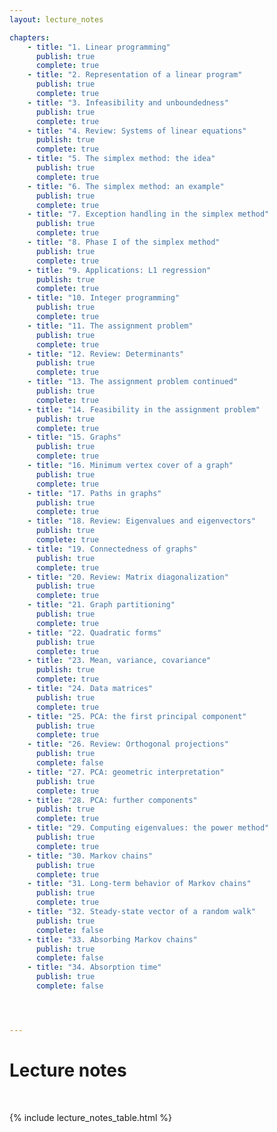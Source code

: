 ```yaml
---
layout: lecture_notes

chapters:
    - title: "1. Linear programming"
      publish: true
      complete: true
    - title: "2. Representation of a linear program"
      publish: true
      complete: true
    - title: "3. Infeasibility and unboundedness"
      publish: true
      complete: true
    - title: "4. Review: Systems of linear equations"
      publish: true
      complete: true
    - title: "5. The simplex method: the idea"
      publish: true
      complete: true
    - title: "6. The simplex method: an example"
      publish: true
      complete: true
    - title: "7. Exception handling in the simplex method"
      publish: true
      complete: true
    - title: "8. Phase I of the simplex method"
      publish: true
      complete: true
    - title: "9. Applications: L1 regression"
      publish: true
      complete: true
    - title: "10. Integer programming"
      publish: true
      complete: true
    - title: "11. The assignment problem"
      publish: true
      complete: true
    - title: "12. Review: Determinants"
      publish: true
      complete: true
    - title: "13. The assignment problem continued"
      publish: true
      complete: true
    - title: "14. Feasibility in the assignment problem"
      publish: true
      complete: true
    - title: "15. Graphs"
      publish: true
      complete: true
    - title: "16. Minimum vertex cover of a graph"
      publish: true
      complete: true
    - title: "17. Paths in graphs"
      publish: true
      complete: true
    - title: "18. Review: Eigenvalues and eigenvectors"
      publish: true
      complete: true
    - title: "19. Connectedness of graphs"
      publish: true
      complete: true
    - title: "20. Review: Matrix diagonalization"
      publish: true
      complete: true
    - title: "21. Graph partitioning"
      publish: true
      complete: true
    - title: "22. Quadratic forms"
      publish: true
      complete: true
    - title: "23. Mean, variance, covariance"
      publish: true
      complete: true
    - title: "24. Data matrices"
      publish: true
      complete: true
    - title: "25. PCA: the first principal component"
      publish: true
      complete: true
    - title: "26. Review: Orthogonal projections"
      publish: true
      complete: false
    - title: "27. PCA: geometric interpretation"
      publish: true
      complete: true
    - title: "28. PCA: further components"
      publish: true
      complete: true
    - title: "29. Computing eigenvalues: the power method"
      publish: true
      complete: true
    - title: "30. Markov chains"
      publish: true
      complete: true
    - title: "31. Long-term behavior of Markov chains"
      publish: true
      complete: true
    - title: "32. Steady-state vector of a random walk"
      publish: true
      complete: false
    - title: "33. Absorbing Markov chains"
      publish: true
      complete: false
    - title: "34. Absorption time"
      publish: true
      complete: false




---
```


# Lecture notes

<br/>

{% include lecture_notes_table.html %}
